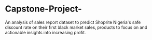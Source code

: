 # Capstone-Project-
An analysis of sales report dataset to predict Shoprite Nigeria's safe discount rate on their first black market sales, products to focus on and actionable insights into increasing profit.
